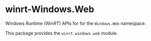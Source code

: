 <!-- warning: Please don't edit this file. It was automatically generated. -->

# winrt-Windows.Web

Windows Runtime (WinRT) APIs for for the `Windows.Web` namespace.

This package provides the `winrt.windows.web` module.
